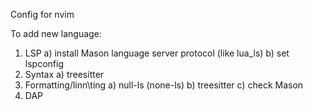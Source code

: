 Config for nvim

To add new language:
1) LSP
    a) install Mason language server protocol (like lua_ls)
    b) set lspconfig
2) Syntax
    a) treesitter
3) Formatting/linn\ting
    a) null-ls (none-ls)
    b) treesitter
    c) check Mason
4) DAP
